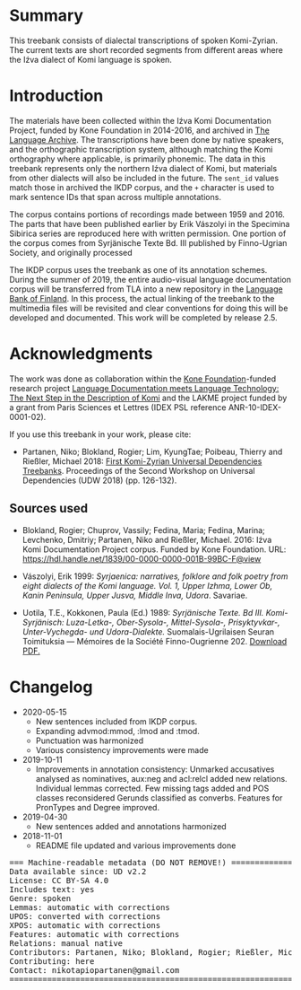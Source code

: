 # Summary

This treebank consists of dialectal transcriptions of spoken Komi-Zyrian. The current texts are short recorded segments from different areas where the Iźva dialect of Komi language is spoken.

# Introduction

The materials have been collected within the Iźva Komi Documentation Project, funded by Kone Foundation in 2014-2016, and archived in [The Language Archive](https://archive.mpi.nl/islandora/object/lat%253A1839_00_0000_0000_0021_64F1_D). The transcriptions have been done by native speakers, and the orthographic transcription system, although matching the Komi orthography where applicable, is primarily phonemic. The data in this treebank represents only the northern Iźva dialect of Komi, but materials from other dialects will also be included in the future. The `sent_id` values match those in archived the IKDP corpus, and the `+` character is used to mark sentence IDs that span across multiple annotations.

The corpus contains portions of recordings made between 1959 and 2016. The parts that have been published earlier by Erik Vászolyi in the Specimina Sibirica series are reproduced here with written permission. One portion of the corpus comes from Syrjänische Texte Bd. III published by Finno-Ugrian Society, and originally processed

The IKDP corpus uses the treebank as one of its annotation schemes. During the summer of 2019, the entire audio-visual language documentation corpus will be transferred from TLA into a new repository in the [Language Bank of Finland](https://www.kielipankki.fi/language-bank/). In this process, the actual linking of the treebank to the multimedia files will be revisited and clear conventions for doing this will be developed and documented. This work will be completed by release 2.5.

# Acknowledgments

The work was done as collaboration within the [Kone Foundation](https://koneensaatio.fi/)-funded research project [Language Documentation meets Language Technology: The Next Step in the Description of Komi](langdoc.github.io/IKDP-2) and the LAKME project funded by a grant from Paris Sciences et Lettres (IDEX PSL reference ANR-10-IDEX-0001-02).

If you use this treebank in your work, please cite:

- Partanen, Niko; Blokland, Rogier; Lim, KyungTae; Poibeau, Thierry and Rießler, Michael 2018: [First Komi-Zyrian Universal Dependencies Treebanks](http://universaldependencies.org/udw18/PDFs/28_Paper.pdf). Proceedings of the Second Workshop on Universal Dependencies (UDW 2018) (pp. 126-132).

## Sources used

- Blokland, Rogier; Chuprov, Vassily; Fedina, Maria; Fedina, Marina; Levchenko, Dmitriy; Partanen, Niko and Rießler, Michael. 2016: Iźva Komi Documentation Project corpus. Funded by Kone Foundation. URL: https://hdl.handle.net/1839/00-0000-0000-001B-99BC-F@view

- Vászolyi, Erik 1999: *Syrjaenica: narratives, folklore and folk poetry from eight dialects of the Komi language. Vol. 1, Upper Izhma, Lower Ob, Kanin Peninsula, Upper Jusva, Middle Inva, Udora*. Savariae.

- Uotila, T.E., Kokkonen, Paula (Ed.) 1989: *Syrjänische Texte. Bd III. Komi-Syrjänisch: Luza-Letka-, Ober-Sysola-, Mittel-Sysola-, Prisyktyvkar-, Unter-Vychegda- und Udora-Dialekte.* Suomalais-Ugrilaisen Seuran Toimituksia — Mémoires de la Société Finno-Ougrienne 202. [Download PDF.](https://www.sgr.fi/sust/st/st3.pdf)

# Changelog

- 2020-05-15
  - New sentences included from IKDP corpus.
  - Expanding advmod:mmod, :lmod and :tmod.
  - Punctuation was harmonized
  - Various consistency improvements were made
- 2019-10-11
    - Improvements in annotation consistency: Unmarked accusatives analysed as nominatives, aux:neg and acl:relcl added new relations. Individual lemmas corrected. Few missing tags added and POS classes reconsidered Gerunds classified as converbs. Features for PronTypes and Degree improved. 
- 2019-04-30
    - New sentences added and annotations harmonized
- 2018-11-01
    - README file updated and various improvements done

<pre>
=== Machine-readable metadata (DO NOT REMOVE!) ================================
Data available since: UD v2.2
License: CC BY-SA 4.0
Includes text: yes
Genre: spoken
Lemmas: automatic with corrections
UPOS: converted with corrections
XPOS: automatic with corrections
Features: automatic with corrections
Relations: manual native
Contributors: Partanen, Niko; Blokland, Rogier; Rießler, Michael; Rueter, Jack
Contributing: here
Contact: nikotapiopartanen@gmail.com
===============================================================================
</pre>
